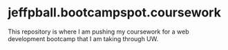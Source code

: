 # jeffpball.bootcampspot.coursework

This repository is where I am pushing my coursework for a web development bootcamp that I am taking through UW.
